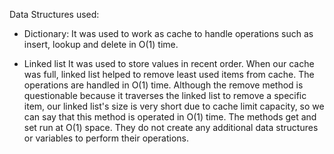 Data Structures used:
- Dictionary:
It was used to work as cache to handle operations such as insert, lookup and delete in O(1) time.

- Linked list
It was used to store values in recent order. When our cache was full, linked list helped to remove least used items from cache. The operations are handled in O(1) time. Although the remove method is questionable because it traverses the linked list to remove a specific item, our linked list's size is very short due to cache limit capacity, so we can say that this method is operated in O(1) time.
The methods get and set run at O(1) space. They do not create any additional data structures or variables to perform their operations.

